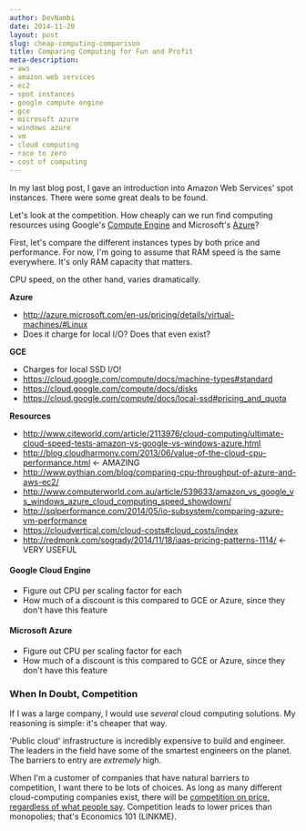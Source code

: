 ```yaml
---
author: DevNambi
date: 2014-11-20
layout: post
slug: cheap-computing-comparison
title: Comparing Computing for Fun and Profit
meta-description: 
- aws
- amazon web services
- ec2
- spot instances
- google compute engine
- gce
- microsoft azure
- windows azure
- vm
- cloud computing
- race to zero
- cost of computing
---
```


In my last blog post, I gave an introduction into Amazon Web Services' spot instances. There were some great deals to be found.

Let's look at the competition. How cheaply can we run find computing resources using Google's [Compute Engine](https://cloud.google.com/compute/) and Microsoft's [Azure](http://azure.microsoft.com/en-us/)?

First, let's compare the different instances types by both price and performance. For now, I'm going to assume that RAM speed is the same everywhere. It's only RAM capacity that matters.

CPU speed, on the other hand, varies dramatically. 



**Azure**

* http://azure.microsoft.com/en-us/pricing/details/virtual-machines/#Linux
* Does it charge for local I/O? Does that even exist?


**GCE**

* Charges for local SSD I/O!
* https://cloud.google.com/compute/docs/machine-types#standard
* https://cloud.google.com/compute/docs/disks
* https://cloud.google.com/compute/docs/local-ssd#pricing_and_quota


**Resources**

* http://www.citeworld.com/article/2113976/cloud-computing/ultimate-cloud-speed-tests-amazon-vs-google-vs-windows-azure.html
* http://blog.cloudharmony.com/2013/06/value-of-the-cloud-cpu-performance.html <- AMAZING
* http://www.pythian.com/blog/comparing-cpu-throughput-of-azure-and-aws-ec2/
* http://www.computerworld.com.au/article/539633/amazon_vs_google_vs_windows_azure_cloud_computing_speed_showdown/
* http://sqlperformance.com/2014/05/io-subsystem/comparing-azure-vm-performance
* https://cloudvertical.com/cloud-costs#cloud_costs/index
* http://redmonk.com/sogrady/2014/11/18/iaas-pricing-patterns-1114/ <- VERY USEFUL



#### Google Cloud Engine

* Figure out CPU per scaling factor for each
* How much of a discount is this compared to GCE or Azure, since they don't have this feature

#### Microsoft Azure

* Figure out CPU per scaling factor for each
* How much of a discount is this compared to GCE or Azure, since they don't have this feature



### When In Doubt, Competition

If I was a large company, I would use *several* cloud computing solutions. My reasoning is simple: it's cheaper that way.

'Public cloud' infrastructure is incredibly expensive to build and engineer. The leaders in the field have some of the smartest engineers on the planet. The barriers to entry are *extremely* high. 

When I'm a customer of companies that have natural barriers to competition, I want there to be lots of choices. As long as many different cloud-computing companies exist, there will be [competition on price, regardless of what people say](http://recode.net/2014/11/12/amazon-cloud-chief-andy-jassy-dismisses-talk-of-price-war/). Competition leads to lower prices than monopolies; that's Economics 101 (LINKME).
